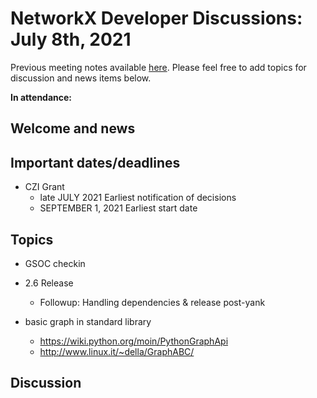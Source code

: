 # NetworkX Developer Discussions: July 8th, 2021
Previous meeting notes available [here](https://github.com/networkx/archive/tree/master/meetings). Please feel free to add topics for discussion and news items below.

**In attendance:** 

## Welcome and news

## Important dates/deadlines

- CZI Grant
  * late JULY 2021 Earliest notification of decisions
  * SEPTEMBER 1, 2021 Earliest start date
  
## Topics

  - GSOC checkin
  
  - 2.6 Release
    * Followup: Handling dependencies & release post-yank

  - basic graph in standard library
      - https://wiki.python.org/moin/PythonGraphApi
      - http://www.linux.it/~della/GraphABC/
  
## Discussion
